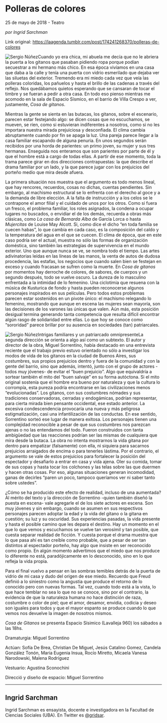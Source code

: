# Polleras de colores



25 de mayo de 2018 - Teatro

_por Ingrid Sarchman_

Link original: https://laagenda.tumblr.com/post/174241268370/polleras-de-colores

![Sergio Núñez](https://64.media.tumblr.com/3a26cbbc878bcc61fda85ff4ad7000d5/tumblr_inline_p9afzhOxQM1t6q87u_500.jpg)Cuando yo era chica, mi abuela me decía que no le abriera la puerta a los gitanos que pasaban pidiendo ropa porque podían secuestrar a mi hermano más chico. En esa época vivíamos en una casa que daba a la calle y tenía una puerta con vidrio esmerilado que dejaba ver las siluetas del exterior. Tremendo era mi miedo cada vez que veía las polleras coloridas, los pañuelos y hasta el brillo de las cadenas a través del reflejo. Nos quedábamos quietos esperando que se cansaran de tocar el timbre y se fueran a pedir a otra casa. En todo eso pienso mientras me acomodo en la sala de Espacio Sísmico, en el barrio de Villa Crespo a ver, justamente, *Cosa de gitanos*. 


Mientras la gente se sienta en las butacas, los gitanos, sobre el escenario, parecen estar festejando algo: se dicen cosas que no escuchamos, se mueven, se ríen, como si estuvieran indiferentes a nosotros, como si no les importara nuestra mirada prejuiciosa y desconfiada. El clima cambia abruptamente cuando por fin se apaga la luz. Una pareja parece llegar a la casa familiar escapando de alguna penuria. En unos segundos serán recibidos por una horda de parientes: un primo joven, su mujer y sus tres hermanas. Enseguida nos enteramos que son parientes por parte de él y que el hombre está a cargo de todas ellas. A partir de ese momento, toda la trama parece girar en dos direcciones contrapuestas: la que describe el drama familiar por un lado, y la que parece jugar con los prejuicios del porteño medio que mira desde afuera. 


La primera situación nos muestra que el argumento es todo menos lineal, que hay rencores, recuerdos, cosas no dichas, cuentas pendientes. Sin embargo, al machismo estructural se lo enfrenta con el derecho al goce y a la demanda de libre elección. A la falta de instrucción y a los celos se le contrapone el amor filial y el cuidado de unos por los otros. Como si fuera un fresco, el problema familiar, los roles asignados, la condena a ocupar lugares no buscados, o envidiar el de los demás, recuerda a obras más clásicas, como *La casa de Bernarda Alba* de García Lorca o hasta *Mujercitas* de Louise May Alcott. Si, como dice el dicho “en toda familia se cuecen habas”, lo que cambia en cada caso, es la composición del caldo y la temperatura del agua en el que se cuecen. El clima de época, que en este caso podría ser el actual, muestra no sólo las formas de organización doméstica, sino también las estrategias de supervivencia en el mundo exterior. Uno que aunque nunca se ve, se nombra todo el tiempo. Las artes adivinatorias leídas en las líneas de las manos, la venta de autos de dudosa procedencia, las estafas, los negocios que cuando salen bien se festejan en exceso y cuando fracasan se sufren como la muerte. En *Cosa de gitanos* por momentos hay derroche de colores, de sabores, de cuerpos y un segundo después, todo se vuelve oscuro. La dureza de lo masculino enfrentada a la intimidad de lo femenino. Una ciclotimia que resuena con la música de Kusturica de fondo y hasta pueden reconocerse algunos personajes inspirados en sus películas. Pero todos estos problemas parecen estar sostenidos en un pivote único: el machismo relegando lo femenino, mostrando que aunque en escena las mujeres sean mayoría, son las decisiones de los varones las únicas que valen. Aún más, esta posición desigual termina generando tanta competencia que resulta difícil encontrar algún rasgo de solidaridad entre ellas. Lo que hoy se conoce como “sororidad” parece brillar por su ausencia en sociedades (tan) patriarcales. 


![Sergio Núñez](https://64.media.tumblr.com/3a26cbbc878bcc61fda85ff4ad7000d5/tumblr_inline_p9afzhOxQM1t6q87u_500.jpg)Intrigas familiares y un patriarcado omnipresenteLa segunda dirección se orienta a algo así como un subtexto. El autor y director de la obra, Miguel Sorrentino, había destacado en una entrevista reciente que el trabajo previo estuvo orientado no sólo a investigar los modos de vida de los gitanos en la ciudad de Buenos Aires, sus costumbres, sus propios prejuicios dentro y fuera de la comunidad y con la gente del barrio, sino que además, intentó, junto con el grupo de actores -todos muy jóvenes- de evitar el “buen prejuicio”. Algo que equivaldría a sortear también el mito del “buen salvaje” en su forma autóctona. Si el mito original sostenía que el hombre era bueno por naturaleza y que la cultura lo corrompía, esta pureza podría encontrarse en las civilizaciones menos “evolucionadas”. Los gitanos, con sus costumbres nómades y sus tradiciones conservadoras, cerradas y endogámicas, podrían representar, para cierta mirada bien pensante occidental, ese estado anterior. La excesiva condescendencia provocaría una nueva y más peligrosa estigmatización, casi una infantilización de las conductas. En ese sentido, Sorrentino sorteó ese lugar de manera exitosa. Los personajes tienen una complejidad reconocible a pesar de que sus costumbres nos parezcan ajenas o no las entendamos del todo. Fueron construidos con tanta ambigüedad que las reacciones podrían ser las mismas de cualquiera que mira desde la butaca. La obra no intenta mostrarnos la vida gitana por dentro para empatizar (falsamente) con ella, ni siquiera para sacarnos prejuicios arraigados de encima o para tenerles lástima. Por el contrario, el argumento se vale de estos prejuicios para fortalecer la posición del espectador y desafiarlo a entrar en casa y vida ajena. Oler su comida, tomar de sus copas y hasta tocar los colchones y las telas sobre las que duermen y hacen otras cosas. Por eso, algunas situaciones generan incomodidad, ganas de decirles “paren un poco, tampoco queríamos ver ni saber tanto sobre ustedes”.


¿Cómo se ha producido este efecto de realidad, incluso de una aumentada? Al mérito del texto y la dirección de Sorrentino -quien también diseñó la puesta en escena- vale agregarle el de los siete actores en escena. Son muy jóvenes y sin embargo, cuando se asumen en sus respectivos personajes parecen adoptar la edad y la vida del gitano o la gitana en cuestión; su luz y su oscuridad. Sus experiencias pasadas, la vida presente y hasta el posible camino que les depara el destino. Hay un momento en el que lo que vemos y escuchamos se vuelve tan verosímil y tan posible, que cuesta separar realidad de ficción. Y cuesta porque el drama muestra que lo que pasa ahí es tan creíble como probable, que a pesar de ser tan distintos al espectador porteño, hay algo que insiste en ser reconocido como propio. En algún momento advertimos que el miedo que nos produce lo diferente no está, paradójicamente en lo desconocido, sino en lo que refleja la vida propia. 


Para el final vuelvo a pensar en las sombras temibles detrás de la puerta de vidrio de mi casa y dudo del origen de ese miedo. Recuerdo que Freud definió a lo siniestro como la angustia que produce el retorno de lo conocido pero con nuevas formas. Tal vez, cuando todo está a la vista, lo que hace temblar no sea lo que no se conoce, sino por el contrario, la evidencia de que la naturaleza humana no hace distinción de raza, costumbre o color de piel; que el amor, desamor, envidia, codicia y deseo son iguales para todos y que el mayor espanto se produce cuando lo que vemos nos devuelve la imagen de nosotros mismos. 


  
  
*Cosa de Gitanos* se presenta Espacio Sísimico (Lavalleja 960) los sábados a las 18hs.  

Dramaturgia: Miguel Sorrentino  

Actúan: Sofía De Brea, Christian De Miguel, Jesús Catalino Gomez, Candela González Tonón, Maria Eugenia Insua, Rocío Miretto, Micaela Vanesa Narodowski, Malena Rodríguez  

Vestuario: Agustina Sconochini  

Direcció y diseño de espacio: Miguel Sorrentino



---

Ingrid Sarchman
---------------

 Ingrid Sarchman es ensayista, docente e investigadora en la Facultad de Ciencias Sociales (UBA). En Twitter es [@gridsar](https://twitter.com/gridsar). 

